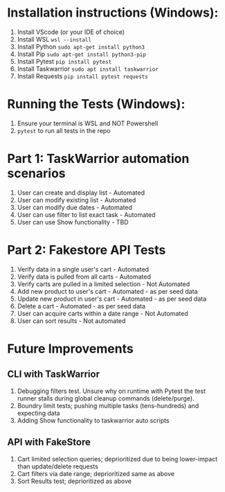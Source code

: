 # Installation instructions (Windows):

1. Install VScode (or your IDE of choice)
2. Install WSL `wsl --install`
3. Install Python `sudo apt-get install python3`
4. Install Pip `sudo apt-get install python3-pip`
5. Install Pytest `pip install pytest`
6. Install Taskwarrior `sudo apt install taskwarrior`
7. Install Requests `pip install pytest requests`

# Running the Tests (Windows):
1. Ensure your terminal is WSL and NOT Powershell
2. `pytest` to run all tests in the repo 

# Part 1: TaskWarrior automation scenarios
1. User can create and display list - Automated
2. User can modify existing list - Automated
3. User can modify due dates - Automated
4. User can use filter to list exact task - Automated  
5. User can use Show functionality - TBD

# Part 2: Fakestore API Tests
1. Verify data in a single user's cart - Automated
2. Verify data is pulled from all carts - Automated
3. Verify carts are pulled in a limited selection - Not Automated
4. Add new product to user's cart - Automated - as per seed data
5. Update new product in user's cart - Automated - as per seed data
6. Delete a cart - Automated - as per seed data
7. User can acquire carts within a date range - Not Automated
8. User can sort results - Not automated

# Future Improvements
## CLI with TaskWarrior
1. Debugging filters test. Unsure why on runtime with Pytest the test runner stalls during global cleanup commands (delete/purge).
2. Boundry limit tests; pushing multiple tasks (tens-hundreds) and expecting data
3. Adding Show functionality to taskwarrior auto scripts

## API with FakeStore
1. Cart limited selection queries; deprioritized due to being lower-impact than update/delete requests
2. Cart filters via date range; deprioritized same as above
3. Sort Results test; deprioritized as above
